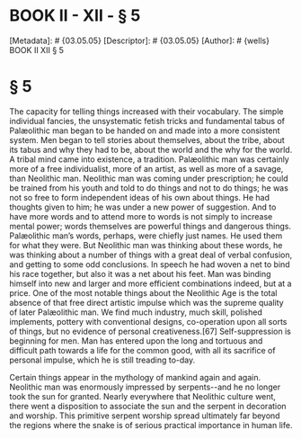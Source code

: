 # BOOK II - XII - § 5
[Metadata]: # {03.05.05}
[Descriptor]: # {03.05.05}
[Author]: # {wells}
BOOK II
XII
§ 5
# § 5
The capacity for telling things increased with their vocabulary. The simple
individual fancies, the unsystematic fetish tricks and fundamental tabus of
Palæolithic man began to be handed on and made into a more consistent system.
Men began to tell stories about themselves, about the tribe, about its tabus
and why they had to be, about the world and the why for the world. A tribal
mind came into existence, a tradition. Palæolithic man was certainly more of a
free individualist, more of an artist, as well as more of a savage, than
Neolithic man. Neolithic man was coming under prescription; he could be trained
from his youth and told to do things and not to do things; he was not so free
to form independent ideas of his own about things. He had thoughts given to
him; he was under a new power of suggestion. And to have more words and to
attend more to words is not simply to increase mental power; words themselves
are powerful things and dangerous things. Palæolithic man’s words, perhaps,
were chiefly just names. He used them for what they were. But Neolithic man was
thinking about these words, he was thinking about a number of things with a
great deal of verbal confusion, and getting to some odd conclusions. In speech
he had woven a net to bind his race together, but also it was a net about his
feet. Man was binding himself into new and larger and more efficient
combinations indeed, but at a price. One of the most notable things about the
Neolithic Age is the total absence of that free direct artistic impulse which
was the supreme quality of later Palæolithic man. We find much industry, much
skill, polished implements, pottery with conventional designs, co-operation
upon all sorts of things, but no evidence of personal creativeness.[67]
Self-suppression is beginning for men. Man has entered upon the long and
tortuous and difficult path towards a life for the common good, with all its
sacrifice of personal impulse, which he is still treading to-day.

Certain things appear in the mythology of mankind again and again. Neolithic
man was enormously impressed by serpents--and he no longer took the sun for
granted. Nearly everywhere that Neolithic culture went, there went a
disposition to associate the sun and the serpent in decoration and worship.
This primitive serpent worship spread ultimately far beyond the regions where
the snake is of serious practical importance in human life.

